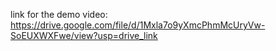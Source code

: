 link for the demo video: https://drive.google.com/file/d/1Mxla7o9yXmcPhmMcUryVw-SoEUXWXFwe/view?usp=drive_link